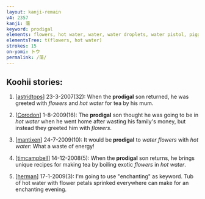 ```yaml
---
layout: kanji-remain
v4: 2357
kanji: 蕩
keyword: prodigal
elements: flowers, hot water, water, water droplets, water pistol, piggy bank, sun, day, piglets
elementsTree: t(flowers, hot water)
strokes: 15
on-yomi: トウ
permalink: /蕩/
---
```


## Koohii stories: 

1) [<a href="http://kanji.koohii.com/profile/astridtops">astridtops</a>] 23-3-2007(32): When the<strong> prodigal</strong> son returned, he was greeted with <em>flowers</em> and <em>hot water</em> for tea by his mum.

2) [<a href="http://kanji.koohii.com/profile/Corodon">Corodon</a>] 1-8-2009(16): The <strong>prodigal</strong> son thought he was going to be in <em>hot water</em> when he went home after wasting his family&#039;s money, but instead they greeted him with <em>flowers</em>.

3) [<a href="http://kanji.koohii.com/profile/mantixen">mantixen</a>] 24-7-2009(10): It would be<strong> prodigal</strong> to <em>water flowers</em> with <em>hot water</em>: What a waste of energy!

4) [<a href="http://kanji.koohii.com/profile/timcampbell">timcampbell</a>] 14-12-2008(5): When the<strong> prodigal</strong> son returns, he brings unique recipes for making tea by boiling exotic <em>flowers</em> in <em>hot water</em>.

5) [<a href="http://kanji.koohii.com/profile/herman">herman</a>] 17-1-2009(3): I&#039;m going to use &quot;enchanting&quot; as keyword. Tub of hot water with flower petals sprinked everywhere can make for an enchanting evening.

